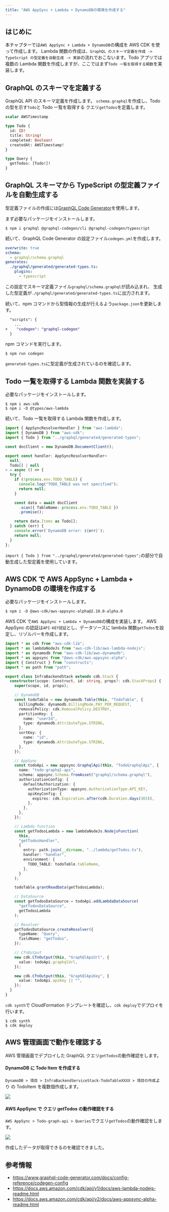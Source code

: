 ```yaml
---
title: "AWS AppSync + Lambda + DynamoDBの環境を作成する"
---
```


## はじめに

本チャプターでは`AWS AppSync + Lambda + DynamoDB`の構成を AWS CDK を使って作成します。
Lambda 関数の作成は、`GraphQL のスキーマ定義を作成 -> TypeScript の型定義を自動生成 -> 実装`の流れでおこないます。Todo アプリでは複数の Lambda 関数を作成しますが、ここではまず`Todo 一覧を取得する関数`を実装します。

## GraphQL のスキーマを定義する

GraphQL API のスキーマ定義を作成します。
`schema.graphql`を作成し、Todo の型を示す`Todo`と Todo 一覧を取得する クエリ`getTodos`を定義します。

```js:./infra-backend/graphql/schema.graphql
scalar AWSTimestamp

type Todo {
  id: ID!
  title: String!
  completed: Boolean!
  createdAt: AWSTimestamp!
}

type Query {
  getTodos: [Todo!]!
}
```

## GraphQL スキーマから TypeScript の型定義ファイルを自動生成する

型定義ファイルの作成には[GraphQL Code Generator](https://www.graphql-code-generator.com/docs/getting-started)を使用します。

まず必要なパッケージをインストールします。

```shell:./infra-backend
$ npm i graphql @graphql-codegen/cli @graphql-codegen/typescript
```

続いて、GraphQL Code Generator の設定ファイル`codegen.yml`を作成します。

```yml:./todo-infra-server/codegen.yml
overwrite: true
schema:
  - graphql/schema.graphql
generates:
  ./graphql/generated/generated-types.ts:
    plugins:
      - typescript
```

この設定でスキーマ定義ファイル`graphql/schema.graphql`が読み込まれ、
生成した型定義が`./graphql/generated/generated-types.ts`に出力されます。

続いて、npm コマンドから型情報の生成が行えるよう`package.json`を更新します。

```diff json:./infra-backend/package.json
  "scripts": {
    ...
+    "codegen": "graphql-codegen"
  }
```

npm コマンドを実行します。

```shell:./infra-backend
$ npm run codegen
```

`generated-types.ts`に型定義が生成されているのを確認します。

## Todo 一覧を取得する Lambda 関数を実装する

必要なパッケージをインストールします。

```shell:./infra-backend
$ npm i aws-sdk
$ npm i -D @types/aws-lambda
```

続いて、Todo 一覧を取得する Lambda 関数を作成します。

```js:./infra-backend/lambda/getTodos.ts
import { AppSyncResolverHandler } from "aws-lambda";
import { DynamoDB } from "aws-sdk";
import { Todo } from "../graphql/generated/generated-types";

const docClient = new DynamoDB.DocumentClient();

export const handler: AppSyncResolverHandler<
  null,
  Todo[] | null
> = async () => {
  try {
    if (!process.env.TODO_TABLE) {
      console.log("TODO_TABLE was not specified");
      return null;
    }

    const data = await docClient
      .scan({ TableName: process.env.TODO_TABLE })
      .promise();

    return data.Items as Todo[];
  } catch (err) {
    console.error(`DynamoDB error: ${err}`);
    return null;
  }
};
```

`import { Todo } from "../graphql/generated/generated-types";`の部分で自動生成した型定義を使用しています。

## AWS CDK で AWS AppSync + Lambda + DynamoDB の環境を作成する

必要なパッケージをインストールします。

```shell:./infra-backend
$ npm i -D @aws-cdk/aws-appsync-alpha@2.10.0-alpha.0
```

AWS CDK で`AWS AppSync + Lambda + DynamoDB`の構成を実装します。
AWS AppSync の認証は`API-KEY認証`とし、データソースに lambda 関数`getTodos`を設定し、リゾルバーを作成します。

```js:./infra-backend/lib/infra-backend-stack.ts
import * as cdk from "aws-cdk-lib";
import * as lambdaNodeJs from "aws-cdk-lib/aws-lambda-nodejs";
import * as dynamodb from "aws-cdk-lib/aws-dynamodb";
import * as appsync from "@aws-cdk/aws-appsync-alpha";
import { Construct } from "constructs";
import * as path from "path";

export class InfraBackendStack extends cdk.Stack {
  constructor(scope: Construct, id: string, props?: cdk.StackProps) {
    super(scope, id, props);

    // DynamoDB
    const todoTable = new dynamodb.Table(this, "TodoTable", {
      billingMode: dynamodb.BillingMode.PAY_PER_REQUEST,
      removalPolicy: cdk.RemovalPolicy.DESTROY,
      partitionKey: {
        name: "userId",
        type: dynamodb.AttributeType.STRING,
      },
      sortKey: {
        name: "id",
        type: dynamodb.AttributeType.STRING,
      },
    });

    // AppSync
    const todoApi = new appsync.GraphqlApi(this, "TodoGraphqlApi", {
      name: "todo-graphql-api",
      schema: appsync.Schema.fromAsset("graphql/schema.graphql"),
      authorizationConfig: {
        defaultAuthorization: {
          authorizationType: appsync.AuthorizationType.API_KEY,
          apiKeyConfig: {
            expires: cdk.Expiration.after(cdk.Duration.days(365)),
          },
        },
      },
    });

    // Lambda function
    const getTodosLambda = new lambdaNodeJs.NodejsFunction(
      this,
      "getTodosHandler",
      {
        entry: path.join(__dirname, "../lambda/getTodos.ts"),
        handler: "handler",
        environment: {
          TODO_TABLE: todoTable.tableName,
        },
      }
    );

    todoTable.grantReadData(getTodosLambda);

    // DataSource
    const getTodosDataSource = todoApi.addLambdaDataSource(
      "getTodosDataSource",
      getTodosLambda
    );

    // Resolver
    getTodosDataSource.createResolver({
      typeName: "Query",
      fieldName: "getTodos",
    });

    // CfnOutput
    new cdk.CfnOutput(this, "GraphQlApiUrl", {
      value: todoApi.graphqlUrl,
    });

    new cdk.CfnOutput(this, "GraphQlApiKey", {
      value: todoApi.apiKey || "",
    });
  }
}
```

`cdk synth`で CloudFormation テンプレートを確認し、`cdk deploy`でデプロイを行います。

```js:./infra-backend
$ cdk synth
$ cdk deploy
```

## AWS 管理画面で動作を確認する

AWS 管理画面でデプロイした GraphQL クエリ`getTodos`の動作確認をします。

#### DynamoDB に Todo Item を作成する

`DynamoDB > 項目 > InfraBackendServiceStack-TodoTableXXXX > 項目の作成`より の TodoItem を複数個作成します。

![](/images/todo-app-book/3-001.png)

#### AWS AppSync で クエリ getTodos の動作確認をする

`AWS AppSync > Todo-graph-api > Queries`でクエリ`getTodos`の動作確認をします。

![](/images/todo-app-book/3-002.png)

作成したデータが取得できるのを確認できました。

## 参考情報

- https://www.graphql-code-generator.com/docs/config-reference/codegen-config
- https://docs.aws.amazon.com/cdk/api/v1/docs/aws-lambda-nodejs-readme.html
- https://docs.aws.amazon.com/cdk/api/v2/docs/aws-appsync-alpha-readme.html

